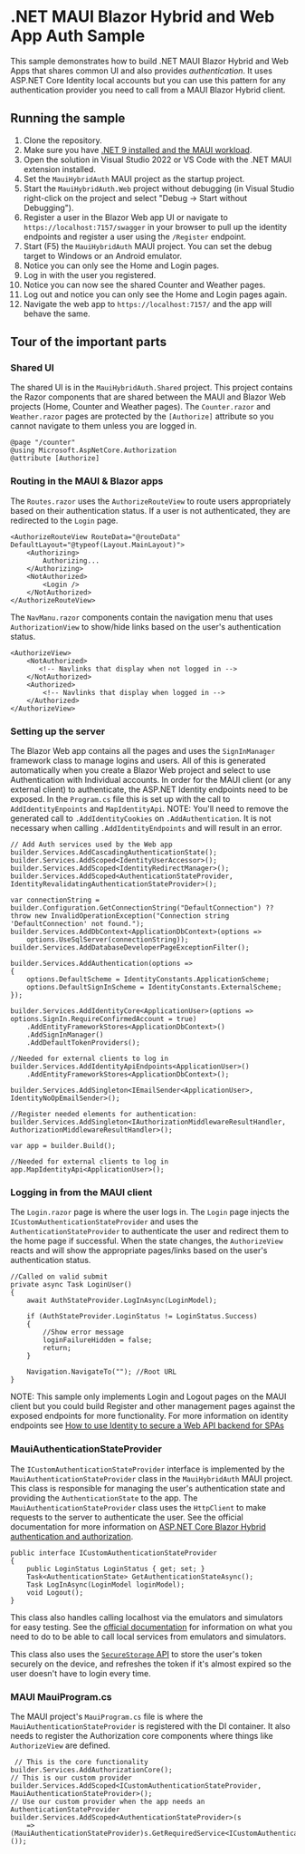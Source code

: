 # .NET MAUI Blazor Hybrid and Web App Auth Sample
This sample demonstrates how to build .NET MAUI Blazor Hybrid and Web Apps that shares common UI and also provides *authentication*. It uses ASP.NET Core Identity local accounts but you can use this pattern for any authentication provider you need to call from a MAUI Blazor Hybrid client.

## Running the sample
1. Clone the repository.
1. Make sure you have [.NET 9 installed and the MAUI workload](https://learn.microsoft.com/en-us/dotnet/maui/get-started/installation?view=net-maui-9.0&tabs=vswin).
1. Open the solution in Visual Studio 2022 or VS Code with the .NET MAUI extension installed. 
1. Set the `MauiHybridAuth` MAUI project as the startup project.
1. Start the `MauiHybridAuth.Web` project without debugging (in Visual Studio right-click on the project and select "Debug -> Start without Debugging").
1. Register a user in the Blazor Web app UI or navigate to `https://localhost:7157/swagger` in your browser to pull up the identity endpoints and register a user using the `/Register` endpoint.
1. Start (F5) the `MauiHybridAuth` MAUI project. You can set the debug target to Windows or an Android emulator.
1. Notice you can only see the Home and Login pages.
1. Log in with the user you registered.
1. Notice you can now see the shared Counter and Weather pages.
1. Log out and notice you can only see the Home and Login pages again.
1. Navigate the web app to `https://localhost:7157/` and the app will behave the same.

## Tour of the important parts
### Shared UI 
The shared UI is in the `MauiHybridAuth.Shared` project. This project contains the Razor components that are shared between the MAUI and Blazor Web projects (Home, Counter and Weather pages). The `Counter.razor` and `Weather.razor` pages are protected by the `[Authorize]` attribute so you cannot navigate to them unless you are logged in. 

```code
@page "/counter"
@using Microsoft.AspNetCore.Authorization
@attribute [Authorize]
```
### Routing in the MAUI & Blazor apps
The `Routes.razor` uses the `AuthorizeRouteView` to route users appropriately based on their authentication status. If a user is not authenticated, they are redirected to the `Login` page. 

```code
<AuthorizeRouteView RouteData="@routeData" DefaultLayout="@typeof(Layout.MainLayout)">
    <Authorizing>
        Authorizing...
    </Authorizing>
    <NotAuthorized>
        <Login />
    </NotAuthorized>
</AuthorizeRouteView>  
```

The `NavManu.razor` components contain the navigation menu that uses `AuthorizationView` to show/hide links based on the user's authentication status.

```code
<AuthorizeView>
    <NotAuthorized>
       <!-- Navlinks that display when not logged in -->    
    </NotAuthorized>
    <Authorized>
        <!-- Navlinks that display when logged in -->    
    </Authorized>               
</AuthorizeView>
```
### Setting up the server
The Blazor Web app contains all the pages and uses the `SignInManager` framework class to manage logins and users. All of this is generated automatically when you create a Blazor Web project and select to use Authentication with Individual accounts. In order for the MAUI client (or any external client) to authenticate, the ASP.NET Identity endpoints need to be exposed. In the `Program.cs` file this is set up with the call to `AddIdentityEnpoints` and `MapIdentityApi`. NOTE: You'll need to remove the generated call to `.AddIdentityCookies` on `.AddAuthentication`. It is not necessary when calling `.AddIdentityEndpoints` and will result in an error. 

```code
// Add Auth services used by the Web app
builder.Services.AddCascadingAuthenticationState();
builder.Services.AddScoped<IdentityUserAccessor>();
builder.Services.AddScoped<IdentityRedirectManager>();
builder.Services.AddScoped<AuthenticationStateProvider, IdentityRevalidatingAuthenticationStateProvider>();

var connectionString = builder.Configuration.GetConnectionString("DefaultConnection") ?? throw new InvalidOperationException("Connection string 'DefaultConnection' not found.");
builder.Services.AddDbContext<ApplicationDbContext>(options =>
    options.UseSqlServer(connectionString));
builder.Services.AddDatabaseDeveloperPageExceptionFilter();

builder.Services.AddAuthentication(options =>
{
    options.DefaultScheme = IdentityConstants.ApplicationScheme;
    options.DefaultSignInScheme = IdentityConstants.ExternalScheme;
});
 
builder.Services.AddIdentityCore<ApplicationUser>(options => options.SignIn.RequireConfirmedAccount = true)
    .AddEntityFrameworkStores<ApplicationDbContext>()
    .AddSignInManager()
    .AddDefaultTokenProviders();

//Needed for external clients to log in
builder.Services.AddIdentityApiEndpoints<ApplicationUser>()
    .AddEntityFrameworkStores<ApplicationDbContext>();

builder.Services.AddSingleton<IEmailSender<ApplicationUser>, IdentityNoOpEmailSender>();

//Register needed elements for authentication:
builder.Services.AddSingleton<IAuthorizationMiddlewareResultHandler, AuthorizationMiddlewareResultHandler>();

var app = builder.Build();

//Needed for external clients to log in
app.MapIdentityApi<ApplicationUser>();
```
### Logging in from the MAUI client
The `Login.razor` page is where the user logs in. The `Login` page injects the `ICustomAuthenticationStateProvider` and uses the `AuthenticationStateProvider` to authenticate the user and redirect them to the home page if successful. When the state changes, the `AuthorizeView` reacts and will show the appropriate pages/links based on the user's authentication status.

```code
//Called on valid submit
private async Task LoginUser()
{
    await AuthStateProvider.LogInAsync(LoginModel);

    if (AuthStateProvider.LoginStatus != LoginStatus.Success)
    {
        //Show error message
        loginFailureHidden = false;
        return;
    }        
        
    Navigation.NavigateTo(""); //Root URL
}
```
NOTE: This sample only implements Login and Logout pages on the MAUI client but you could build Register and other management pages against the exposed endpoints for more functionality. For more information on identity endpoints see [How to use Identity to secure a Web API backend for SPAs](https://learn.microsoft.com/en-us/aspnet/core/security/authentication/identity-api-authorization)

### MauiAuthenticationStateProvider
The `ICustomAuthenticationStateProvider` interface is implemented by the `MauiAuthenticationStateProvider` class in the `MauiHybridAuth` MAUI project. This class is responsible for managing the user's authentication state and providing the `AuthenticationState` to the app. The `MauiAuthenticationStateProvider` class uses the `HttpClient` to make requests to the server to authenticate the user. See the official documentation for more information on [ASP.NET Core Blazor Hybrid authentication and authorization](https://learn.microsoft.com/en-us/aspnet/core/blazor/hybrid/security/?view=aspnetcore-8.0&pivots=maui).

```code
public interface ICustomAuthenticationStateProvider 
{
    public LoginStatus LoginStatus { get; set; }
    Task<AuthenticationState> GetAuthenticationStateAsync();
    Task LogInAsync(LoginModel loginModel);
    void Logout();
}
```
This class also handles calling localhost via the emulators and simulators for easy testing. See the [official documentation](https://learn.microsoft.com/dotnet/maui/data-cloud/local-web-services) for information on what you need to do to be able to call local services from emulators and simulators. 

This class also uses the [`SecureStorage` API](https://learn.microsoft.com/en-us/dotnet/maui/platform-integration/storage/secure-storage?view=net-maui-9.0) to store the user's token securely on the device, and refreshes the token if it's almost expired so the user doesn't have to login every time.  

### MAUI MauiProgram.cs
The MAUI project's `MauiProgram.cs` file is where the `MauiAuthenticationStateProvider` is registered with the DI container. It also needs to register the Authorization core components where things like `AuthorizeView` are defined.

```code
 // This is the core functionality
builder.Services.AddAuthorizationCore();
// This is our custom provider
builder.Services.AddScoped<ICustomAuthenticationStateProvider, MauiAuthenticationStateProvider>();
// Use our custom provider when the app needs an AuthenticationStateProvider
builder.Services.AddScoped<AuthenticationStateProvider>(s 
    => (MauiAuthenticationStateProvider)s.GetRequiredService<ICustomAuthenticationStateProvider>());
```
